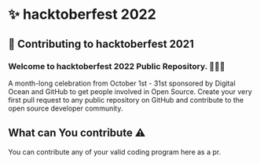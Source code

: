 # ✨ hacktoberfest 2022

## 🌱 Contributing to hacktoberfest 2021

### Welcome to hacktoberfest 2022 Public Repository. 👨🏻‍💻

A month-long celebration from October 1st - 31st sponsored by Digital Ocean and GitHub to get people involved in Open Source. Create your very first pull request to any public repository on GitHub and contribute to the open source developer community.

## What can You contribute ⚠️

You can contribute any of your valid coding program here as a pr.

